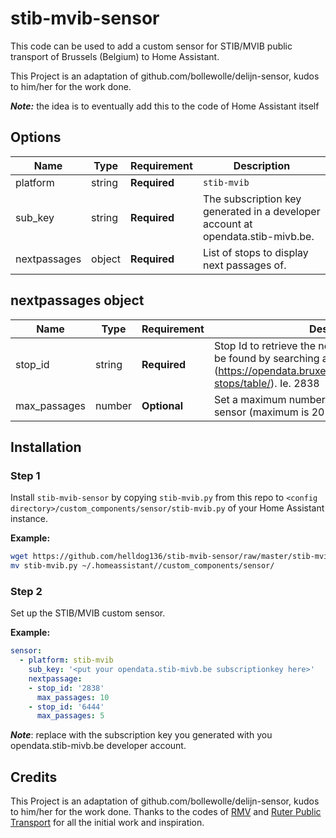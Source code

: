 # stib-mvib-sensor

This code can be used to add a custom sensor for STIB/MVIB public transport of Brussels (Belgium) to Home Assistant.

This Project is an adaptation of github.com/bollewolle/delijn-sensor, kudos to him/her for the work done.

**_Note:_** the idea is to eventually add this to the code of Home Assistant itself

## Options

| Name | Type | Requirement | Description
| ---- | ---- | ------- | -----------
| platform | string | **Required** | `stib-mvib`
| sub_key | string | **Required** | The subscription key generated in a developer account at opendata.stib-mivb.be.
| nextpassages | object | **Required** | List of stops to display next passages of.

## nextpassages object

| Name | Type | Requirement | Description
| ---- | ---- | ------- | -----------
| stop_id | string | **Required** | Stop Id to retrieve the next passages of. These can be found by searching a stop here (https://opendata.bruxelles.be/explore/dataset/stib-stops/table/). Ie. 2838 
| max_passages | number | **Optional** | Set a maximum number of passages to return in the sensor (maximum is 20 by default).

## Installation

### Step 1

Install `stib-mvib-sensor` by copying `stib-mvib.py` from this repo to `<config directory>/custom_components/sensor/stib-mvib.py` of your Home Assistant instance.

**Example:**

```bash
wget https://github.com/helldog136/stib-mvib-sensor/raw/master/stib-mvib.py
mv stib-mvib.py ~/.homeassistant//custom_components/sensor/
```

### Step 2

Set up the STIB/MVIB custom sensor.

**Example:**

```yaml
sensor:
  - platform: stib-mvib
    sub_key: '<put your opendata.stib-mivb.be subscriptionkey here>'
    nextpassage:
    - stop_id: '2838'
      max_passages: 10
    - stop_id: '6444'
      max_passages: 5
```
**_Note_**: replace with the subscription key you generated with you opendata.stib-mivb.be developer account.

## Credits

This Project is an adaptation of github.com/bollewolle/delijn-sensor, kudos to him/her for the work done.
Thanks to the codes of [RMV](https://www.home-assistant.io/components/sensor.rmvtransport/) and [Ruter Public Transport](https://www.home-assistant.io/components/sensor.ruter/) for all the initial work and inspiration.